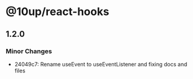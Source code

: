 # @10up/react-hooks

## 1.2.0

### Minor Changes

- 24049c7: Rename useEvent to useEventListener and fixing docs and files
